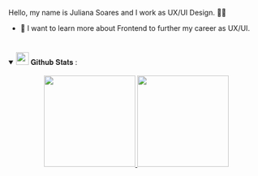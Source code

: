 Hello, my name is Juliana Soares and I work as UX/UI Design. 👩‍💻

- 🌱 I want to learn more about Frontend to further my career as UX/UI.


#

<details open="">
  <summary>
    <img src="https://media.giphy.com/media/ZOKhyP4ai1guMHhwFB/giphy.gif" height="25">
    <span> 𝐆𝐢𝐭𝐡𝐮𝐛 𝐒𝐭𝐚𝐭𝐬 : </span>
  </summary>
  <br>

<div align="center">
  <a href="https://github.com/nadiacoelhoc">
  <img height="180em" src="https://github-readme-stats.vercel.app/api?username=julianassoa&show_icons=true&theme=dracula&include_all_commits=true&count_private=true"/>
  <img height="180em" src="https://github-readme-stats.vercel.app/api/top-langs/?username=julianassoa&layout=compact&langs_count=7&theme=dracula"/>
</div>

 #   
